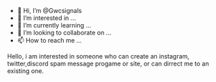 - 👋 Hi, I’m @Gwcsignals
- 👀 I’m interested in ...
- 🌱 I’m currently learning ...
- 💞️ I’m looking to collaborate on ...
- 📫 How to reach me ...

<!---
Gwcsignals/Gwcsignals is a ✨ special ✨ repository because its `README.md` (this file) appears on your GitHub profile.
You can click the Preview link to take a look at your changes.
--->
Hello, i am interested in someone who can create an instagram, twitter,discord spam message progame or site, or can dirrect me to an existing one.
